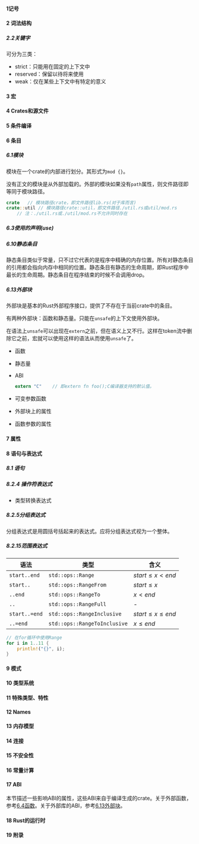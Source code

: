 #### 1记号

#### 2 词法结构

##### 2.2关键字

可分为三类：

- strict：只能用在固定的上下文中
- reserved：保留以待将来使用
- weak：仅在某些上下文中有特定的意义

#### 3 宏

#### 4 Crates和源文件

#### 5 条件编译

#### 6 条目

##### 6.1模块

模块在一个crate的内部进行划分。其形式为`mod {}`。

没有正文的模块是从外部加载的。外部的模块如果没有`path`属性，则文件路径即等同于模块路径。

```rust
crate	// 模块路径crate，即文件路径lib.rs(对于库而言)
crate::util	// 模块路径crate::util，即文件路径./util.rs或util/mod.rs
	// 注：./util.rs或./util/mod.rs不允许同时存在
```



##### 6.3使用的声明(use)

##### 6.10静态条目

静态条目类似于常量，只不过它代表的是程序中精确的内存位置。所有对静态条目的引用都会指向内存中相同的位置。静态条目有静态的生命周期，即Rust程序中最长的生命周期。静态条目在程序结束的时候不会调用drop。

##### 6.13外部块

外部块是基本的Rust外部程序接口，提供了不存在于当前crate中的条目。

有两种外部块：函数和静态量。只能在`unsafe`的上下文使用外部块。

在语法上`unsafe`可以出现在`extern`之前，但在语义上又不行。这样在token流中删除它之前，宏就可以使用这样的语法从而使用`unsafe`了。

- 函数

- 静态量

- ABI

  ```rust
  extern "C"	// 即extern fn foo();C编译器支持的默认值。
  ```

  

- 可变参数函数

- 外部块上的属性

- 函数参数的属性

#### 7 属性

#### 8 语句与表达式

##### 8.1 语句

##### 8.2.4 操作符表达式

- 类型转换表达式

##### 8.2.5分组表达式

分组表达式是用圆括号括起来的表达式。应将分组表达式视为一个整体。

##### 8.2.15范围表达式

| 语法          | 类型                         | 含义                |
| ------------- | ---------------------------- | ------------------- |
| `start..end`  | `std::ops::Range`            | $start\le x\lt end$ |
| `start..`     | `std::ops::RangeFrom`        | $start\le x$        |
| `..end`       | `std::ops::RangeTo`          | $x\lt end$          |
| `..`          | `std::ops::RangeFull`        | -                   |
| `start..=end` | `std::ops::RangeInclusive`   | $start\le x\le end$ |
| `..=end`      | `std::ops::RangeToInclusive` | $x\le end$          |

```rust
// 在for循环中使用Range
for i in 1..11 {
    println!("{}", i);
}
```



#### 9 模式

#### 10 类型系统

#### 11 特殊类型、特性

#### 12 Names

#### 13 内存模型

#### 14 连接

#### 15 不安全性

#### 16 常量计算

#### 17 ABI

本节描述一些影响ABI的属性，这些ABI来自于编译生成的crate。关于外部函数，参考[6.4函数](#6.4函数)。关于外部库的ABI，参考[6.13外部块](#6.13外部块)。

#### 18 Rust的运行时

#### 19 附录